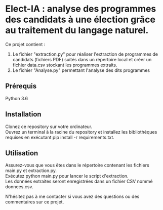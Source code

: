 # Elect-IA : analyse des programmes des candidats à une élection grâce au traitement du langage naturel.

Ce projet contient :
1) Le fichier "extraction.py" pour réaliser l'extraction de programmes de candidats (fichiers PDF) suités dans un répertoire local et créer un fichier data.csv stockant les programmes extraits.    
2) Le fichier "Analyse.py" permettant l'analyse des dits programmes

## Prérequis

Python 3.6

## Installation

Clonez ce repository sur votre ordinateur.   
Ouvrez un terminal à la racine du repository et installez les bibliothèques requises en exécutant pip install -r requirements.txt.

## Utilisation

Assurez-vous que vous êtes dans le répertoire contenant les fichiers main.py et extraction.py.  
Exécutez python main.py pour lancer le script d'extraction.   
Les données extraites seront enregistrées dans un fichier CSV nommé donnees.csv.

N'hésitez pas à me contacter si vous avez des questions ou des commentaires sur ce projet.

